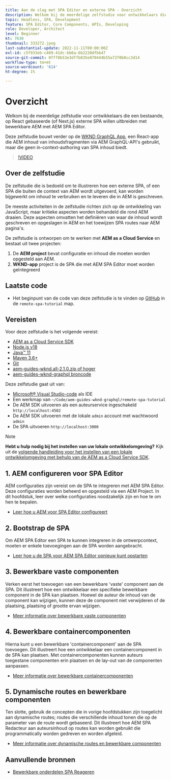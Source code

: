 ```yaml
---
title: Aan de slag met SPA Editor en externe SPA - Overzicht
description: Welkom bij de meerdelige zelfstudie voor ontwikkelaars die een bestaande externe SPA willen uitbreiden met bewerkbare AEM met AEM SPA Editor.
topic: Headless, SPA, Development
feature: SPA Editor, Core Components, APIs, Developing
role: Developer, Architect
level: Beginner
kt: 7630
thumbnail: 333272.jpeg
last-substantial-update: 2022-11-11T00:00:00Z
exl-id: c5f933eb-c409-41dc-bb6a-6b2220dfbb47
source-git-commit: 0fff8b53e3dffb835e070444b55a72f0b0cc3d14
workflow-type: tm+mt
source-wordcount: '614'
ht-degree: 1%

---
```


# Overzicht

Welkom bij de meerdelige zelfstudie voor ontwikkelaars die een bestaande, op React gebaseerde (of Next.js) externe SPA willen uitbreiden met bewerkbare AEM met AEM SPA Editor.

Deze zelfstudie bouwt verder op de [WKND GraphQL App](https://experienceleague.adobe.com/docs/experience-manager-learn/getting-started-with-aem-headless/graphql/overview.html), een React-app die AEM inhoud van inhoudsfragmenten via AEM GraphQL-API&#39;s gebruikt, maar die geen in-context-authoring van SPA inhoud biedt.

>[!VIDEO](https://video.tv.adobe.com/v/333272?quality=12&learn=on)

## Over de zelfstudie

De zelfstudie die is bedoeld om te illustreren hoe een externe SPA, of een SPA die buiten de context van AEM wordt uitgevoerd, kan worden bijgewerkt om inhoud te verbruiken en te leveren die in AEM is geschreven.

De meeste activiteiten in de zelfstudie richten zich op de ontwikkeling van JavaScript, maar kritieke aspecten worden behandeld die rond AEM draaien. Deze aspecten omvatten het definiëren van waar de inhoud wordt geschreven en opgeslagen in AEM en het toewijzen SPA routes naar AEM pagina&#39;s.

De zelfstudie is ontworpen om te werken met **AEM as a Cloud Service** en bestaat uit twee projecten:

1. De __AEM project__ bevat configuratie en inhoud die moeten worden opgesteld aan AEM.
1. __WKND-app__ project is de SPA die met AEM SPA Editor moet worden geïntegreerd

## Laatste code

+ Het beginpunt van de code van deze zelfstudie is te vinden op [GitHub](https://github.com/adobe/aem-guides-wknd-graphql/tree/main/remote-spa-tutorial) in de `remote-spa-tutorial` map.

## Vereisten

Voor deze zelfstudie is het volgende vereist:

+ [AEM as a Cloud Service SDK](https://experienceleague.adobe.com/docs/experience-manager-learn/cloud-service/local-development-environment-set-up/aem-runtime.html?lang=en)
+ [Node.js v18](https://nodejs.org/en/)
+ [Java™ 11](https://downloads.experiencecloud.adobe.com/content/software-distribution/en/general.html)
+ [Maven 3.6+](https://maven.apache.org/)
+ [Git](https://git-scm.com/downloads)
+ [aem-guides-wknd.all-2.1.0.zip of hoger](https://github.com/adobe/aem-guides-wknd/releases)
+ [aem-guides-wknd-graphql broncode](https://github.com/adobe/aem-guides-wknd-graphql/tree/main)

Deze zelfstudie gaat uit van:

+ [Microsoft® Visual Studio-code](https://visualstudio.microsoft.com/) als IDE
+ Een werkmap van `~/Code/aem-guides-wknd-graphql/remote-spa-tutorial`
+ De AEM SDK uitvoeren als een auteurservice ingeschakeld `http://localhost:4502`
+ De AEM SDK uitvoeren met de lokale `admin` account met wachtwoord `admin`
+ De SPA uitvoeren `http://localhost:3000`

>[!NOTE]
>
> **Hebt u hulp nodig bij het instellen van uw lokale ontwikkelomgeving?** Kijk uit de [volgende handleiding voor het instellen van een lokale ontwikkelomgeving met behulp van de AEM as a Cloud Service SDK](https://experienceleague.adobe.com/docs/experience-manager-learn/cloud-service/local-development-environment-set-up/overview.html).

## 1. AEM configureren voor SPA Editor

AEM configuraties zijn vereist om de SPA te integreren met AEM SPA Editor. Deze configuraties worden beheerd en opgesteld via een AEM Project. In dit hoofdstuk, leer over welke configuraties noodzakelijk zijn en hoe te om hen te bepalen.

+ [Leer hoe u AEM voor SPA Editor configureert](./aem-configure.md)

## 2. Bootstrap de SPA

Om AEM SPA Editor een SPA te kunnen integreren in de ontwerpcontext, moeten er enkele toevoegingen aan de SPA worden aangebracht.

+ [Leer hoe u de SPA voor AEM SPA Editor opnieuw kunt opstarten](./spa-bootstrap.md)

## 3. Bewerkbare vaste componenten

Verken eerst het toevoegen van een bewerkbare &#39;vaste&#39; component aan de SPA. Dit illustreert hoe een ontwikkelaar een specifieke bewerkbare component in de SPA kan plaatsen. Hoewel de auteur de inhoud van de component kan wijzigen, kunnen deze de component niet verwijderen of de plaatsing, plaatsing of grootte ervan wijzigen.

+ [Meer informatie over bewerkbare vaste componenten](./spa-fixed-component.md)

## 4. Bewerkbare containercomponenten

Hierna kunt u een bewerkbare &#39;containercomponent&#39; aan de SPA toevoegen. Dit illustreert hoe een ontwikkelaar een containercomponent in de SPA kan plaatsen. Met containercomponenten kunnen auteurs toegestane componenten erin plaatsen en de lay-out van de componenten aanpassen.

+ [Meer informatie over bewerkbare containercomponenten](./spa-container-component.md)

## 5. Dynamische routes en bewerkbare componenten

Ten slotte, gebruik de concepten die in vorige hoofdstukken zijn toegelicht aan dynamische routes; routes die verschillende inhoud tonen die op de parameter van de route wordt gebaseerd. Dit illustreert hoe AEM SPA Redacteur aan auteursinhoud op routes kan worden gebruikt die programmatically worden gedreven en worden afgeleid.

+ [Meer informatie over dynamische routes en bewerkbare componenten](./spa-dynamic-routes.md)

## Aanvullende bronnen

+ [Bewerkbare onderdelen SPA Reageren](https://www.npmjs.com/package/@adobe/aem-react-editable-components)
